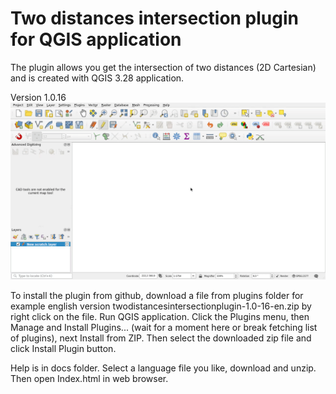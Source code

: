 
# Two distances intersection plugin for QGIS application

The plugin allows you get the intersection of two distances (2D Cartesian) and is created with QGIS 3.28 application.

Version 1.0.16
![First look](firstLook.gif)


To install the plugin from github, download a file from plugins folder for example english version twodistancesintersectionplugin-1.0-16-en.zip by right click on the file. Run QGIS application. Click the Plugins menu, then Manage and Install Plugins... (wait for a moment here or break fetching list of plugins), next Install from ZIP. Then select the downloaded zip file and click Install Plugin button.

Help is in docs folder. Select a language file you like, download and unzip. Then open Index.html in web browser.
